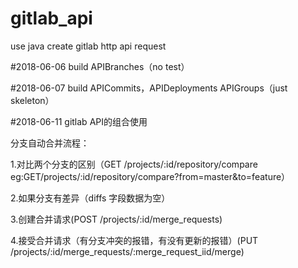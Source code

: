 # gitlab_api
use java create gitlab http api request


#2018-06-06 build APIBranches（no test）


#2018-06-07 build APICommits，APIDeployments APIGroups（just skeleton）


#2018-06-11 gitlab API的组合使用


分支自动合并流程：

1.对比两个分支的区别（GET /projects/:id/repository/compare eg:GET/projects/:id/repository/compare?from=master&to=feature）

2.如果分支有差异（diffs 字段数据为空）

3.创建合并请求(POST /projects/:id/merge_requests)

4.接受合并请求（有分支冲突的报错，有没有更新的报错）(PUT /projects/:id/merge_requests/:merge_request_iid/merge)